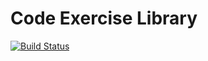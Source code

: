 # Code Exercise Library

[![Build Status](https://travis-ci.com/TMC-CSharp/CodeExerciseLibrary.svg?branch=master)](https://travis-ci.com/TMC-CSharp/CodeExerciseLibrary)